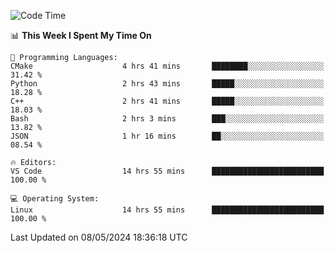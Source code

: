 
<!--START_SECTION:waka-->
![Code Time](http://img.shields.io/badge/Code%20Time-1%2C897%20hrs%2042%20mins-blue)

📊 **This Week I Spent My Time On** 

```text
💬 Programming Languages: 
CMake                    4 hrs 41 mins       ████████░░░░░░░░░░░░░░░░░   31.42 % 
Python                   2 hrs 43 mins       █████░░░░░░░░░░░░░░░░░░░░   18.28 % 
C++                      2 hrs 41 mins       █████░░░░░░░░░░░░░░░░░░░░   18.03 % 
Bash                     2 hrs 3 mins        ███░░░░░░░░░░░░░░░░░░░░░░   13.82 % 
JSON                     1 hr 16 mins        ██░░░░░░░░░░░░░░░░░░░░░░░   08.54 % 

🔥 Editors: 
VS Code                  14 hrs 55 mins      █████████████████████████   100.00 % 

💻 Operating System: 
Linux                    14 hrs 55 mins      █████████████████████████   100.00 % 
```


 Last Updated on 08/05/2024 18:36:18 UTC
<!--END_SECTION:waka-->

